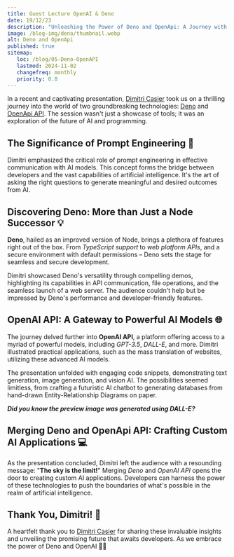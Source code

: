 ```yaml
---
title: Guest Lecture OpenAI & Deno
date: 19/12/23
description: "Unleashing the Power of Deno and OpenApi: A Journey with Dimitri Casier"
image: /blog-img/deno/thumbnail.webp
alt: Deno and OpenApi
published: true
sitemap:
   loc: /blog/05-Deno-OpenAPI
   lastmod: 2024-11-02
   changefreq: monthly
   priority: 0.8
---
```

In a recent and captivating presentation, [Dimitri Casier](https://www.linkedin.com/in/dimitri-casier-b1b55356/?originalSubdomain=be) took us on a thrilling journey into the world of two groundbreaking technologies: [Deno](https://deno.com/) and [OpenApi API](https://openai.com/blog/openai-api). The session wasn't just a showcase of tools; it was an exploration of the future of AI and programming.

## The Significance of Prompt Engineering 🧠

Dimitri emphasized the critical role of prompt engineering in effective communication with AI models. This concept forms the bridge between developers and the vast capabilities of artificial intelligence. It's the art of asking the right questions to generate meaningful and desired outcomes from AI.

## Discovering Deno: More than Just a Node Successor 💡

**Deno**, hailed as an improved version of Node, brings a plethora of features right out of the box. From *TypeScript support* to *web platform APIs*, and a secure environment with default permissions – Deno sets the stage for seamless and secure development.

Dimitri showcased Deno's versatility through compelling demos, highlighting its capabilities in API communication, file operations, and the seamless launch of a web server. The audience couldn't help but be impressed by Deno's performance and developer-friendly features.

## OpenAI API: A Gateway to Powerful AI Models 🌐

The journey delved further into **OpenAI API**, a platform offering access to a myriad of powerful models, including *GPT-3.5*, *DALL-E*, and more. Dimitri illustrated practical applications, such as the mass translation of websites, utilizing these advanced AI models.

The presentation unfolded with engaging code snippets, demonstrating text generation, image generation, and vision AI. The possibilities seemed limitless, from crafting a futuristic AI chatbot to generating databases from hand-drawn Entity-Relationship Diagrams on paper.

***Did you know the preview image was generated using DALL-E?***


## Merging Deno and OpenApi API: Crafting Custom AI Applications 💻

As the presentation concluded, Dimitri left the audience with a resounding message: "**The sky is the limit!**" Merging *Deno* and *OpenAI API* opens the door to creating custom AI applications. Developers can harness the power of these technologies to push the boundaries of what's possible in the realm of artificial intelligence.

## Thank You, Dimitri! 👏

A heartfelt thank you to [Dimitri Casier](https://www.linkedin.com/in/dimitri-casier-b1b55356/?originalSubdomain=be) for sharing these invaluable insights and unveiling the promising future that awaits developers. As we embrace the power of Deno and OpenAI 🌟🚀

